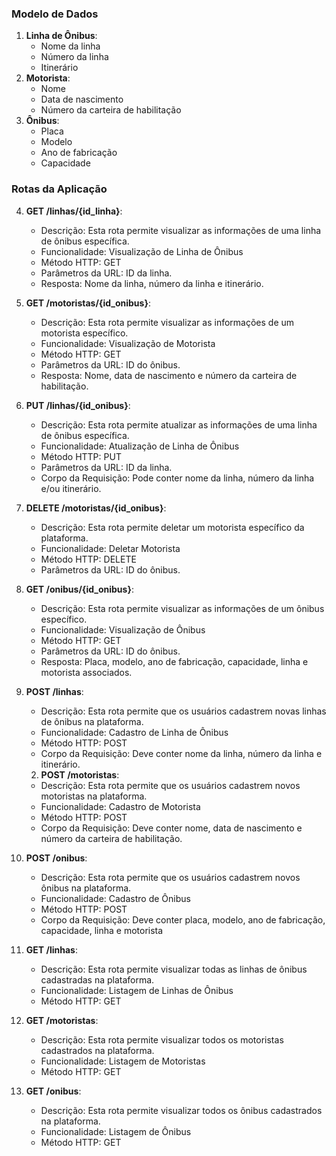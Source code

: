 ### **Modelo de Dados**

1. **Linha de Ônibus**:
    - Nome da linha
    - Número da linha
    - Itinerário
2. **Motorista**:
    - Nome
    - Data de nascimento
    - Número da carteira de habilitação
3. **Ônibus**:
    - Placa
    - Modelo
    - Ano de fabricação
    - Capacidade

### **Rotas da Aplicação**








4. **GET /linhas/{id_linha}**:
    - Descrição: Esta rota permite visualizar as informações de uma linha de ônibus específica.
    - Funcionalidade: Visualização de Linha de Ônibus
    - Método HTTP: GET
    - Parâmetros da URL: ID da linha.
    - Resposta: Nome da linha, número da linha e itinerário.
5. **GET /motoristas/{id_onibus}**:
    - Descrição: Esta rota permite visualizar as informações de um motorista específico.
    - Funcionalidade: Visualização de Motorista
    - Método HTTP: GET
    - Parâmetros da URL: ID do ônibus.
    - Resposta: Nome, data de nascimento e número da carteira de habilitação.

7. **PUT /linhas/{id_onibus}**:
    - Descrição: Esta rota permite atualizar as informações de uma linha de ônibus específica.
    - Funcionalidade: Atualização de Linha de Ônibus
    - Método HTTP: PUT
    - Parâmetros da URL: ID da linha.
    - Corpo da Requisição: Pode conter nome da linha, número da linha e/ou itinerário.
8. **DELETE /motoristas/{id_onibus}**:
    - Descrição: Esta rota permite deletar um motorista específico da plataforma.
    - Funcionalidade: Deletar Motorista
    - Método HTTP: DELETE
    - Parâmetros da URL: ID do ônibus.








6. **GET /onibus/{id_onibus}**:
    - Descrição: Esta rota permite visualizar as informações de um ônibus específico.
    - Funcionalidade: Visualização de Ônibus
    - Método HTTP: GET
    - Parâmetros da URL: ID do ônibus.
    - Resposta: Placa, modelo, ano de fabricação, capacidade, linha e motorista associados.

    

1. **POST /linhas**:
    - Descrição: Esta rota permite que os usuários cadastrem novas linhas de ônibus na plataforma.
    - Funcionalidade: Cadastro de Linha de Ônibus
    - Método HTTP: POST
    - Corpo da Requisição: Deve conter nome da linha, número da linha e itinerário.

    2. **POST /motoristas**:
    - Descrição: Esta rota permite que os usuários cadastrem novos motoristas na plataforma.
    - Funcionalidade: Cadastro de Motorista
    - Método HTTP: POST
    - Corpo da Requisição: Deve conter nome, data de nascimento e número da carteira de habilitação.

    
3. **POST /onibus**:
    - Descrição: Esta rota permite que os usuários cadastrem novos ônibus na plataforma.
    - Funcionalidade: Cadastro de Ônibus
    - Método HTTP: POST
    - Corpo da Requisição: Deve conter placa, modelo, ano de fabricação, capacidade, linha e motorista


9. **GET /linhas**:
    - Descrição: Esta rota permite visualizar todas as linhas de ônibus cadastradas na plataforma.
    - Funcionalidade: Listagem de Linhas de Ônibus
    - Método HTTP: GET
10. **GET /motoristas**:
    - Descrição: Esta rota permite visualizar todos os motoristas cadastrados na plataforma.
    - Funcionalidade: Listagem de Motoristas
    - Método HTTP: GET
11. **GET /onibus**:
    - Descrição: Esta rota permite visualizar todos os ônibus cadastrados na plataforma.
    - Funcionalidade: Listagem de Ônibus
    - Método HTTP: GET